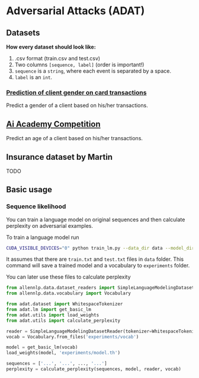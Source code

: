 # Adversarial Attacks (ADAT)

## Datasets

**How every dataset should look like:**
1. .csv format (train.csv and test.csv)
2. Two columns `[sequence, label]` (order is important!)
3. `sequence` is a `string`, where each event is separated by a space.
4. `label` is an `int`.

### [Prediction of client gender on card transactions](https://www.kaggle.com/c/python-and-analyze-data-final-project/data)

Predict a gender of a client based on his/her transactions.

## [Ai Academy Competition](https://onti.ai-academy.ru/competition)

Predict an age of a client based on his/her transactions.

## Insurance dataset by Martin

TODO


## Basic usage

### Sequence likelihood

You can train a language model on original sequences and then calculate perplexity on adversarial examples.


To train a language model run

```bash
CUDA_VISIBLE_DEVICES="0" python train_lm.py --data_dir data --model_dir experiments --cuda 0
```

It assumes that there are `train.txt` and `test.txt` files in `data` folder.
This command will save a trained model and a vocabulary to `experiments` folder.

You can later use these files to calculate perplexity

```python
from allennlp.data.dataset_readers import SimpleLanguageModelingDatasetReader
from allennlp.data.vocabulary import Vocabulary

from adat.dataset import WhitespaceTokenizer
from adat.lm import get_basic_lm
from adat.utils import load_weights
from adat.utils import calculate_perplexity

reader = SimpleLanguageModelingDatasetReader(tokenizer=WhitespaceTokenizer())
vocab = Vocabulary.from_files('experiments/vocab')

model = get_basic_lm(vocab)
load_weights(model, 'experiments/model.th')

sequences = ['...', '...', ..., '...']
perplexity = calculate_perplexity(sequences, model, reader, vocab)
```